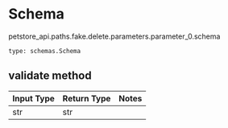 # Schema
petstore_api.paths.fake.delete.parameters.parameter_0.schema
```
type: schemas.Schema
```

## validate method
Input Type | Return Type | Notes
------------ | ------------- | -------------
str | str |
